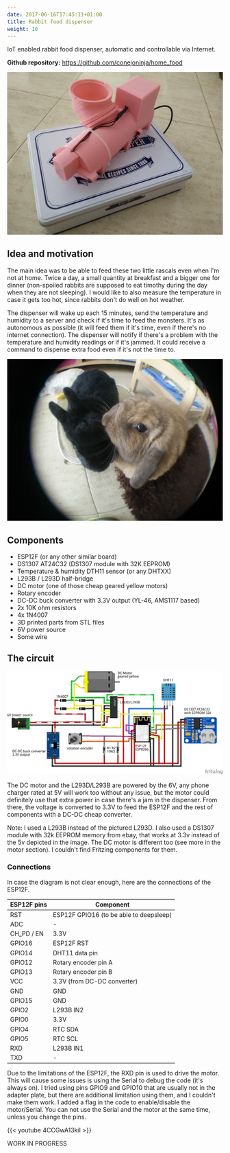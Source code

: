 ```yaml
---
date: 2017-06-16T17:45:11+01:00
title: Rabbit food dispenser
weight: 10
---
```


IoT enabled rabbit food dispenser, automatic and controllable via Internet. 

**Github repository:** https://github.com/conejoninja/home_food

![rabbit food dispenser](/images/food0101.jpg "Rabbit food 01")



## Idea and motivation

The main idea was to be able to feed these two little rascals even when I'm not at home. Twice a day, a small quantity at breakfast and a bigger one for dinner (non-spoiled rabbits are supposed to eat timothy during the day when they are not sleeping). I would like to also measure the temperature in case it gets too hot, since rabbits don't do well on hot weather. 

The dispenser will wake up each 15 minutes, send the temperature and humidity to a server and check if it's time to feed the monsters. It's as autonomous as possible (it will feed them if it's time, even if there's no internet connection). The dispenser will notify if there's a problem with the temperature and humidity readings or if it's jammed. It could receive a command to dispense extra food even if it's not the time to.

![little rascals](/images/rabbits.jpg "Baloo & Moneypenny")



## Components

* ESP12F (or any other similar board)
* DS1307 AT24C32 (DS1307 module with 32K EEPROM)
* Temperature & humidity DTH11 sensor (or any DHTXX)
* L293B / L293D half-bridge
* DC motor (one of those cheap geared yellow motors)
* Rotary encoder
* DC-DC buck converter with 3.3V output (YL-46, AMS1117 based)
* 2x 10K ohm resistors
* 4x 1N4007
* 3D printed parts from STL files
* 6V power source
* Some wire

## The circuit

![the circuit](https://github.com/conejoninja/home_food/raw/master/circuit.png "The circuit")

The DC motor and the L293D/L293B are powered by the 6V, any phone charger rated at 5V will work too without any issue, but the motor could definitely use that extra power in case there's a jam in the dispenser. From there, the voltage is converted to 3.3V to feed the ESP12F and the rest of components with a DC-DC cheap converter.

Note: I used a L293B instead of the pictured L293D. I also used a DS1307 module with 32k EEPROM memory from ebay, that works at 3.3v instead of the 5v depicted in the image. The DC motor is different too (see more in the motor section). I couldn't find Fritzing components for them. 
  
### Connections

In case the diagram is not clear enough, here are the connections of the ESP12F.

| ESP12F pins   | Component |
| ------------- |-------------|
| RST | ESP12F GPIO16 (to be able to deepsleep) | 
| ADC | - | 
| CH_PD / EN | 3.3V | 
| GPIO16 | ESP12F RST | 
| GPIO14 | DHT11 data pin | 
| GPIO12 | Rotary encoder pin A | 
| GPIO13 | Rotary encoder pin B | 
| VCC | 3.3V (from DC-DC converter) | 
| GND | GND | 
| GPIO15 | GND | 
| GPIO2 | L293B IN2 | 
| GPIO0 | 3.3V | 
| GPIO4 | RTC SDA | 
| GPIO5 | RTC SCL | 
| RXD | L293B IN1 | 
| TXD | - | 
       

Due to the limitations of the ESP12F, the RXD pin is used to drive the motor. This will cause some issues is using the Serial to debug the code (it's always on). I tried using pins GPIO9 and GPIO10 that are usually not in the adapter plate, but there are additional limitation using them, and I couldn't make them work. I added a flag in the code to enable/disable the motor/Serial. You can not use the Serial and the motor at the same time, unless you change the pins. 




{{< youtube 4CCGwA13kiI >}}



WORK IN PROGRESS